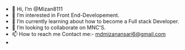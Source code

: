 - 👋 Hi, I’m @Mizan8111
- 👀 I’m interested in Front End-Developement.
- 🌱 I’m currently learning about how to become a Full stack Developer.
- 💞️ I’m looking to collaborate on MNC'S.
- 📫 How to reach me Contact me:- mdmizanansari6@gmail.com
-

<!---
Mizan8111/Mizan8111 is a ✨ special ✨ repository because its `README.md` (this file) appears on your GitHub profile.
You can click the Preview link to take a look at your changes.
--->
